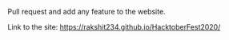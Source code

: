 
Pull request and add any feature to the website.

Link to the site: https://rakshit234.github.io/HacktoberFest2020/
